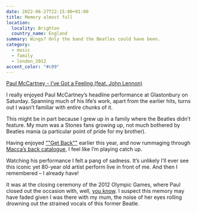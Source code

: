 ```yaml
---
date: 2022-06-27T22:15:00+01:00
title: Memory almost full
location:
  locality: Brighton
  country_name: England
summary: Wings? Only the band the Beatles could have been.
category:
  - music
  - family
  - london_2012
accent_color: "#c09"
---
```


[Paul McCartney - I’ve Got a Feeling (feat. John Lennon)](https://www.youtube.com/watch?v=g4UsXksoGNg)

I really enjoyed Paul McCartney’s headline performance at Glastonbury on Saturday. Spanning much of his life’s work, apart from the earlier hits, turns out I wasn’t familiar with entire chunks of it.

This might be in part because I grew up in a family where the Beatles didn’t feature. My mum was a Stones fans growing up, not much bothered by Beatles mania (a particular point of pride for my brother).

Having enjoyed [""Get Back""][1] earlier this year, and now rummaging through [Macca’s back catalogue][2], I feel like I’m playing catch up.

Watching his performance I felt a pang of sadness. It’s unlikely I’ll ever see this iconic yet 80-year old artist perform live in front of me. And then I remembered – I already have!

It was at the closing ceremony of the 2012 Olympic Games, where Paul closed out the occasion with, well, [you know][3]. I suspect this memory may have faded given I was there with my mum, the noise of her eyes rolling drowning out the strained vocals of this former Beatle.

[1]: https://www.imdb.com/title/tt9735318
[2]: https://en.wikipedia.org/wiki/Paul_McCartney_discography
[3]: https://www.youtube.com/watch?v=azZZZbSwLQg
